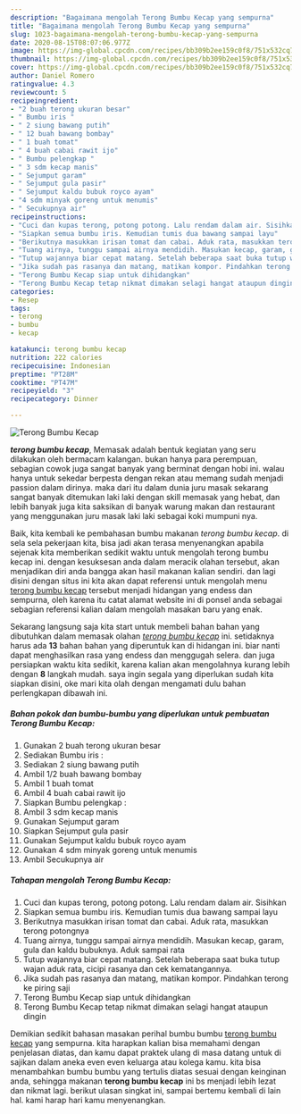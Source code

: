 ```yaml
---
description: "Bagaimana mengolah Terong Bumbu Kecap yang sempurna"
title: "Bagaimana mengolah Terong Bumbu Kecap yang sempurna"
slug: 1023-bagaimana-mengolah-terong-bumbu-kecap-yang-sempurna
date: 2020-08-15T08:07:06.977Z
image: https://img-global.cpcdn.com/recipes/bb309b2ee159c0f8/751x532cq70/terong-bumbu-kecap-foto-resep-utama.jpg
thumbnail: https://img-global.cpcdn.com/recipes/bb309b2ee159c0f8/751x532cq70/terong-bumbu-kecap-foto-resep-utama.jpg
cover: https://img-global.cpcdn.com/recipes/bb309b2ee159c0f8/751x532cq70/terong-bumbu-kecap-foto-resep-utama.jpg
author: Daniel Romero
ratingvalue: 4.3
reviewcount: 5
recipeingredient:
- "2 buah terong ukuran besar"
- " Bumbu iris "
- " 2 siung bawang putih"
- " 12 buah bawang bombay"
- " 1 buah tomat"
- " 4 buah cabai rawit ijo"
- " Bumbu pelengkap "
- " 3 sdm kecap manis"
- " Sejumput garam"
- " Sejumput gula pasir"
- " Sejumput kaldu bubuk royco ayam"
- "4 sdm minyak goreng untuk menumis"
- " Secukupnya air"
recipeinstructions:
- "Cuci dan kupas terong, potong potong. Lalu rendam dalam air. Sisihkan"
- "Siapkan semua bumbu iris. Kemudian tumis dua bawang sampai layu"
- "Berikutnya masukkan irisan tomat dan cabai. Aduk rata, masukkan terong potongnya"
- "Tuang airnya, tunggu sampai airnya mendidih. Masukan kecap, garam, gula dan kaldu bubuknya. Aduk sampai rata"
- "Tutup wajannya biar cepat matang. Setelah beberapa saat buka tutup wajan aduk rata, cicipi rasanya dan cek kematangannya."
- "Jika sudah pas rasanya dan matang, matikan kompor. Pindahkan terong ke piring saji"
- "Terong Bumbu Kecap siap untuk dihidangkan"
- "Terong Bumbu Kecap tetap nikmat dimakan selagi hangat ataupun dingin"
categories:
- Resep
tags:
- terong
- bumbu
- kecap

katakunci: terong bumbu kecap 
nutrition: 222 calories
recipecuisine: Indonesian
preptime: "PT28M"
cooktime: "PT47M"
recipeyield: "3"
recipecategory: Dinner

---
```



![Terong Bumbu Kecap](https://img-global.cpcdn.com/recipes/bb309b2ee159c0f8/751x532cq70/terong-bumbu-kecap-foto-resep-utama.jpg)

<b><i>terong bumbu kecap</i></b>, Memasak adalah bentuk kegiatan yang seru dilakukan oleh bermacam kalangan. bukan hanya para perempuan, sebagian cowok juga sangat banyak yang berminat dengan hobi ini. walau hanya untuk sekedar berpesta dengan rekan atau memang sudah menjadi passion dalam dirinya. maka dari itu dalam dunia juru masak sekarang sangat banyak ditemukan laki laki dengan skill memasak yang hebat, dan lebih banyak juga kita saksikan di banyak warung makan dan restaurant yang menggunakan juru masak laki laki sebagai koki mumpuni nya.



Baik, kita kembali ke pembahasan bumbu makanan <i>terong bumbu kecap</i>. di sela sela pekerjaan kita, bisa jadi akan terasa menyenangkan apabila sejenak kita memberikan sedikit waktu untuk mengolah terong bumbu kecap ini. dengan kesuksesan anda dalam meracik olahan tersebut, akan menjadikan diri anda bangga akan hasil makanan kalian sendiri. dan lagi disini dengan situs ini kita akan dapat referensi untuk mengolah menu <u>terong bumbu kecap</u> tersebut menjadi hidangan yang endess dan sempurna, oleh karena itu catat alamat website ini di ponsel anda sebagai sebagian referensi kalian dalam mengolah masakan baru yang enak.


Sekarang langsung saja kita start untuk membeli bahan bahan yang dibutuhkan dalam memasak olahan <u><i>terong bumbu kecap</i></u> ini. setidaknya harus ada <b>13</b> bahan bahan yang diperuntuk kan di hidangan ini. biar nanti dapat menghasilkan rasa yang endess dan menggugah selera. dan juga persiapkan waktu kita sedikit, karena kalian akan mengolahnya kurang lebih dengan <b>8</b> langkah mudah. saya ingin segala yang diperlukan sudah kita siapkan disini, oke mari kita olah dengan mengamati dulu bahan perlengkapan dibawah ini.

<!--inarticleads1-->

##### Bahan pokok dan bumbu-bumbu yang diperlukan untuk pembuatan Terong Bumbu Kecap:

1. Gunakan 2 buah terong ukuran besar
1. Sediakan  Bumbu iris :
1. Sediakan  2 siung bawang putih
1. Ambil  1/2 buah bawang bombay
1. Ambil  1 buah tomat
1. Ambil  4 buah cabai rawit ijo
1. Siapkan  Bumbu pelengkap :
1. Ambil  3 sdm kecap manis
1. Gunakan  Sejumput garam
1. Siapkan  Sejumput gula pasir
1. Gunakan  Sejumput kaldu bubuk royco ayam
1. Gunakan 4 sdm minyak goreng untuk menumis
1. Ambil  Secukupnya air




<!--inarticleads2-->

##### Tahapan mengolah Terong Bumbu Kecap:

1. Cuci dan kupas terong, potong potong. Lalu rendam dalam air. Sisihkan
1. Siapkan semua bumbu iris. Kemudian tumis dua bawang sampai layu
1. Berikutnya masukkan irisan tomat dan cabai. Aduk rata, masukkan terong potongnya
1. Tuang airnya, tunggu sampai airnya mendidih. Masukan kecap, garam, gula dan kaldu bubuknya. Aduk sampai rata
1. Tutup wajannya biar cepat matang. Setelah beberapa saat buka tutup wajan aduk rata, cicipi rasanya dan cek kematangannya.
1. Jika sudah pas rasanya dan matang, matikan kompor. Pindahkan terong ke piring saji
1. Terong Bumbu Kecap siap untuk dihidangkan
1. Terong Bumbu Kecap tetap nikmat dimakan selagi hangat ataupun dingin




Demikian sedikit bahasan masakan perihal bumbu bumbu <u>terong bumbu kecap</u> yang sempurna. kita harapkan kalian bisa memahami dengan penjelasan diatas, dan kamu dapat praktek ulang di masa datang untuk di sajikan dalam aneka even even keluarga atau kolega kamu. kita bisa menambahkan bumbu bumbu yang tertulis diatas sesuai dengan keinginan anda, sehingga makanan <b>terong bumbu kecap</b> ini bs menjadi lebih lezat dan nikmat lagi. berikut ulasan singkat ini, sampai bertemu kembali di lain hal. kami harap hari kamu menyenangkan.

